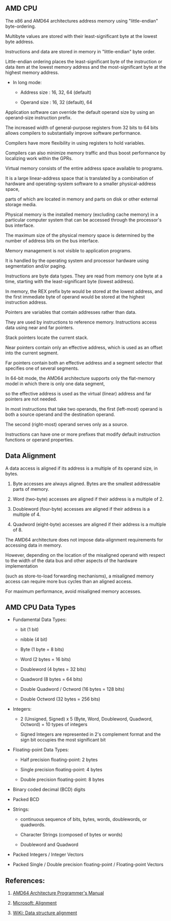 ## AMD CPU

The x86 and AMD64 architectures address memory using "little-endian" byte-ordering. 

Multibyte values are stored with their least-significant byte at the lowest byte address.

Instructions and data are stored in memory in "little-endian" byte order. 

Little-endian ordering places the least-significant byte of the instruction or data item at the lowest memory address and the most-significant byte at the highest memory address.

* In long mode:

   + Address size : 16, 32, 64 (default)

   + Operand size : 16, 32 (default), 64

Application software can override the default operand size by using an operand-size instruction prefix.

The increased width of general-purpose registers from 32 bits to 64 bits allows compilers to substantially improve software performance.

Compilers have more flexibility in using registers to hold variables.

Compilers can also minimize memory traffic and thus boost performance by localizing work within the GPRs.

Virtual memory consists of the entire address space available to programs. 

It is a large linear-address space that is translated by a combination of hardware and operating-system software to a smaller physical-address space, 

parts of which are located in memory and parts on disk or other external storage media.

Physical memory is the installed memory (excluding cache memory) in a particular computer system that can be accessed through the processor's bus interface. 

The maximum size of the physical memory space is determined by the number of address bits on the bus interface.

Memory management is not visible to application programs. 

It is handled by the operating system and processor hardware using segmentation and/or paging.

Instructions are byte data types. They are read from memory one byte at a time, starting with the least-significant byte (lowest address).

In memory, the REX prefix byte would be stored at the lowest address, and the first immediate byte of operand would be stored at the highest instruction address.

Pointers are variables that contain addresses rather than data. 

They are used by instructions to reference memory. Instructions access data using near and far pointers. 

Stack pointers locate the current stack.

Near pointers contain only an effective address, which is used as an offset into the current segment. 

Far  pointers contain both an effective address and a segment selector that specifies one of several segments.

In 64-bit mode, the AMD64 architecture supports only the flat-memory model in which there is only one data segment, 

so the effective address is used as the virtual (linear) address and far pointers are not needed.

In most instructions that take two operands, the first (left-most) operand is both a source operand and the destination operand. 

The second (right-most) operand serves only as a source.

Instructions can have one or more prefixes that modify default instruction functions or operand properties.


## Data Alignment

A data access is aligned if its address is a multiple of its operand size, in bytes.

1. Byte accesses are always aligned. Bytes are the smallest addressable parts of memory.

2. Word (two-byte) accesses are aligned if their address is a multiple of 2.

3. Doubleword (four-byte) accesses are aligned if their address is a multiple of 4.

4. Quadword  (eight-byte) accesses are aligned if their address is a multiple of 8.

The AMD64 architecture does not impose data-alignment requirements for accessing data in memory.

However, depending on the location of the misaligned operand with respect to the width of the data bus and other aspects of the hardware implementation 

(such as store-to-load forwarding mechanisms), a misaligned memory access can require more bus cycles than an aligned access. 

For maximum performance, avoid misaligned memory accesses.


## AMD CPU Data Types

* Fundamental Data Types:

   + bit (1 bit)

   + nibble (4 bit)

   + Byte (1 byte = 8 bits)

   + Word (2 bytes = 16 bits)

   + Doubleword (4 bytes = 32 bits)

   + Quadword (8 bytes = 64 bits)

   + Double Quadword / Octword (16 bytes = 128 bits)

   + Double Octword (32 bytes = 256 bits)

* Integers:

   + 2 (Unsigned, Signed) x 5 (Byte, Word, Doubleword, Quadword, Octword) = 10 types of integers

   + Signed Integers are represented in 2's complement format and the sign bit occupies the most significant bit

* Floating-point Data Types:

   + Half precision floating-point: 2 bytes

   + Single precision floating-point: 4 bytes

   + Double precision floating-point: 8 bytes

* Binary coded decimal (BCD) digits

* Packed BCD

* Strings:

   + continuous sequence of bits, bytes, words, doublewords, or quadwords.

   + Character Strings (composed of bytes or words)

   + Doubleword and Quadword

* Packed Integers / Integer Vectors

* Packed Single / Double precision floating-point / Floating-point Vectors


## References:

1. [AMD64 Architecture Programmer's Manual](https://www.amd.com/en/support/tech-docs/amd64-architecture-programmers-manual-volumes-1-5)

2. [Microsoft: Alignment](https://docs.microsoft.com/en-us/cpp/cpp/alignment-cpp-declarations?view=vs-2019)

3. [WiKi: Data structure alignment](https://en.wikipedia.org/wiki/Data_structure_alignment)
